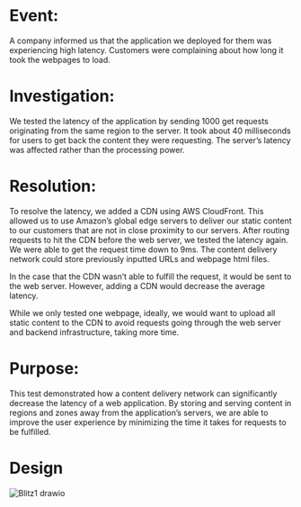 # Event:

A company informed us that the application we deployed for them was experiencing high latency. Customers were complaining about how long it took the webpages to load. 

# Investigation:

We tested the latency of the application by sending 1000 get requests originating from the same region to the server. It took about 40 milliseconds for users to get back the content they were requesting. The server’s latency was affected rather than the processing power.

# Resolution:

To resolve the latency, we added a CDN using AWS CloudFront. This allowed us to use Amazon’s global edge servers to deliver our static content to our customers that are not in close proximity to our servers. After routing requests to hit the CDN before the web server, we tested the latency again. We were able to get the request time down to 9ms. The content delivery network could store previously inputted URLs and webpage html files. 

In the case that the CDN wasn’t able to fulfill the request, it would be sent to the web server. However, adding a CDN would decrease the average latency.

While we only tested one webpage, ideally, we would want to upload all static content to the CDN to avoid requests going through the web server and backend infrastructure, taking more time.

# Purpose:

This test demonstrated how a content delivery network can significantly decrease the latency of a web application. By storing and serving content in regions and zones away from the application’s servers, we are able to improve the user experience by minimizing the time it takes for requests to be fulfilled.

# Design
![Blitz1 drawio](https://github.com/nalDaniels/Blitz1/assets/135375665/0b0bcea5-cb67-46ec-8cc4-8d2f8bfd59b1)
